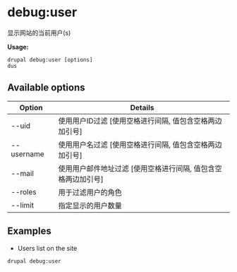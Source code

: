 # debug:user
显示网站的当前用户(s)

**Usage:**
```
drupal debug:user [options]
dus
```

## Available options
Option | Details
-------|-------------
--uid | 使用用户ID过滤 [使用空格进行间隔, 值包含空格两边加引号]
--username | 使用用户名过滤 [使用空格进行间隔, 值包含空格两边加引号]
--mail | 使用用户邮件地址过滤 [使用空格进行间隔, 值包含空格两边加引号]
--roles | 用于过滤用户的角色
--limit | 指定显示的用户数量

## Examples
* Users list on the site
```
drupal debug:user
```
